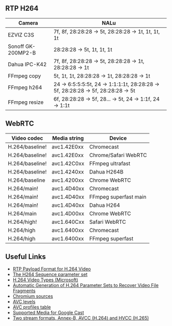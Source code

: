 ## RTP H264

Camera | NALu
-------|-----
EZVIZ C3S          | 7f, 8f, 28:28:28 -> 5t, 28:28:28 -> 1t, 1t, 1t, 1t
Sonoff GK-200MP2-B | 28:28:28 -> 5t, 1t, 1t, 1t
Dahua IPC-K42      | 7f, 8f, 28:28:28 -> 5t, 28:28:28 -> 1t, 28:28:28 -> 1t
FFmpeg copy        | 5t, 1t, 1t, 28:28:28 -> 1t, 28:28:28 -> 1t
FFmpeg h264        | 24 -> 6:5:5:5:5t, 24 -> 1:1:1:1t, 28:28:28 -> 5f, 28:28:28 -> 5f, 28:28:28 -> 5t
FFmpeg resize      | 6f, 28:28:28 -> 5f, 28... -> 5t, 24 -> 1:1f, 24 -> 1:1t

## WebRTC

Video codec	    | Media string | Device
----------------|--------------|-------
H.264/baseline! | avc1.42E0xx  | Chromecast
H.264/baseline! | avc1.42E0xx  | Chrome/Safari WebRTC
H.264/baseline! | avc1.42C0xx  | FFmpeg ultrafast
H.264/baseline! | avc1.4240xx  | Dahua H264B
H.264/baseline  | avc1.4200xx  | Chrome WebRTC
H.264/main!     | avc1.4D40xx  | Chromecast
H.264/main!     | avc1.4D40xx  | FFmpeg superfast main
H.264/main!     | avc1.4D40xx  | Dahua H264
H.264/main      | avc1.4D00xx  | Chrome WebRTC
H.264/high!     | avc1.640Cxx  | Safari WebRTC
H.264/high      | avc1.6400xx  | Chromecast
H.264/high      | avc1.6400xx  | FFmpeg superfast

## Useful Links

- [RTP Payload Format for H.264 Video](https://datatracker.ietf.org/doc/html/rfc6184)
- [The H264 Sequence parameter set](https://www.cardinalpeak.com/blog/the-h-264-sequence-parameter-set)
- [H.264 Video Types (Microsoft)](https://docs.microsoft.com/en-us/windows/win32/directshow/h-264-video-types)
- [Automatic Generation of H.264 Parameter Sets to Recover Video File Fragments](https://arxiv.org/pdf/2104.14522.pdf)
- [Chromium sources](https://chromium.googlesource.com/external/webrtc/+/HEAD/common_video/h264)
- [AVC levels](https://en.wikipedia.org/wiki/Advanced_Video_Coding#Levels)
- [AVC profiles table](https://developer.mozilla.org/ru/docs/Web/Media/Formats/codecs_parameter)
- [Supported Media for Google Cast](https://developers.google.com/cast/docs/media)
- [Two stream formats, Annex-B, AVCC (H.264) and HVCC (H.265)](https://www.programmersought.com/article/3901815022/)

